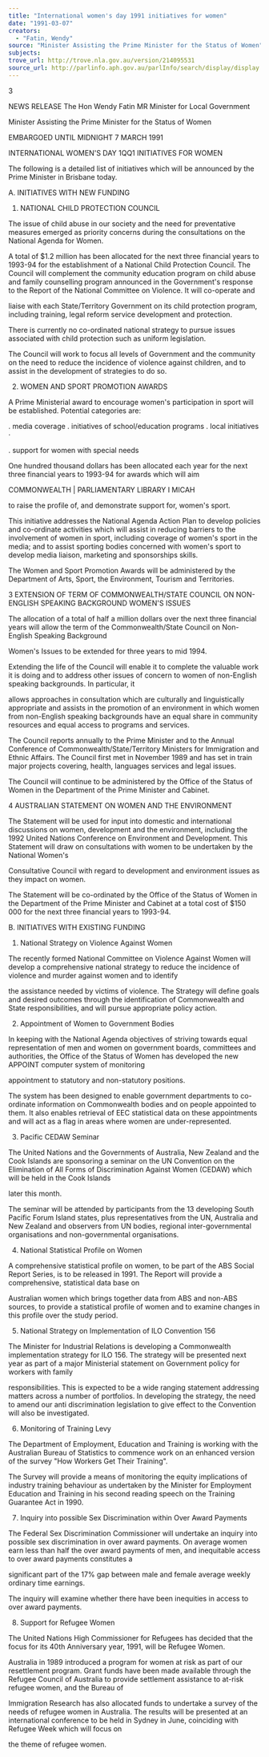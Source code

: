 ```yaml
---
title: "International women's day 1991 initiatives for women"
date: "1991-03-07"
creators:
  - "Fatin, Wendy"
source: "Minister Assisting the Prime Minister for the Status of Women"
subjects:
trove_url: http://trove.nla.gov.au/version/214095531
source_url: http://parlinfo.aph.gov.au/parlInfo/search/display/display.w3p;query=Id%3A%22media/pressrel/HPR02003763%22
---
```


 3

 NEWS RELEASE The Hon Wendy Fatin MR Minister for Local Government

 Minister Assisting the Prime Minister for the Status of Women

 EMBARGOED UNTIL MIDNIGHT  7 MARCH 1991

 INTERNATIONAL WOMEN'S DAY 1QQ1 INITIATIVES FOR WOMEN

 The following is a detailed list of initiatives which will be  announced by the Prime Minister in Brisbane today.

 A. INITIATIVES WITH NEW FUNDING

 1. NATIONAL CHILD PROTECTION COUNCIL

 The issue of child abuse in our society and the need for  preventative measures emerged as priority concerns during the  consultations on the National Agenda for Women.

 A total of $1.2 million has been allocated for the next three  financial years to 1993-94 for the establishment of a National  Child Protection Council. The Council will complement the  community education program on child abuse and family counselling  program announced in the Government's response to the Report of  the National Committee on Violence. It will co-operate and 

 liaise with each State/Territory Government on its child  protection program, including training, legal reform service  development and protection.

 There is currently no co-ordinated national strategy to pursue  issues associated with child protection such as uniform  legislation.

 The Council will work to focus all levels of Government and the  community on the need to reduce the incidence of violence against  children, and to assist in the development of strategies to do  so.

 2. WOMEN AND SPORT PROMOTION AWARDS

 A Prime Ministerial award to encourage women's participation in  sport will be established. Potential categories are:

 . media coverage . initiatives of school/education programs . local initiatives ·

 . support for women with special needs

 One hundred thousand dollars has been allocated each year for the  next three financial years to 1993-94 for awards which will aim

 COMMONWEALTH |  PARLIAMENTARY LIBRARY I  MICAH

 to raise the profile of, and demonstrate support for, women's  sport.

 This initiative addresses the National Agenda Action Plan to  develop policies and co-ordinate activities which will assist in  reducing barriers to the involvement of women in sport, including  coverage of women's sport in the media; and to assist sporting  bodies concerned with women's sport to develop media liaison,  marketing and sponsorships skills.

 The Women and Sport Promotion Awards will be administered by the  Department of Arts, Sport, the Environment, Tourism and  Territories.

 3 EXTENSION OF TERM OF COMMONWEALTH/STATE COUNCIL ON NON-ENGLISH  SPEAKING BACKGROUND WOMEN'S ISSUES

 The allocation of a total of half a million dollars over the next  three financial years will allow the term of the  Commonwealth/State Council on Non-English Speaking Background 

 Women's Issues to be extended for three years to mid 1994.

 Extending the life of the Council will enable it to complete the  valuable work it is doing and to address other issues of concern  to women of non-English speaking backgrounds. In particular, it 

 allows approaches in consultation which are culturally and  linguistically appropriate and assists in the promotion of an  environment in which women from non-English speaking backgrounds  have an equal share in community resources and equal access to  programs and services.

 The Council reports annually to the Prime Minister and to the  Annual Conference of Commonwealth/State/Territory Ministers for  Immigration and Ethnic Affairs. The Council first met in  November 1989 and has set in train major projects covering,  health, languages services and legal issues.

 The Council will continue to be administered by the Office of the  Status of Women in the Department of the Prime Minister and  Cabinet.

 4 AUSTRALIAN STATEMENT ON WOMEN AND THE ENVIRONMENT

 The Statement will be used for input into domestic and  international discussions on women, development and the  environment, including the 1992 United Nations Conference on  Environment and Development. This Statement will draw on  consultations with women to be undertaken by the National Women's 

 Consultative Council with regard to development and environment  issues as they impact on women.

 The Statement will be co-ordinated by the Office of the Status of  Women in the Department of the Prime Minister and Cabinet at a  total cost of $150 000 for the next three financial years to  1993-94.

 B. INITIATIVES WITH EXISTING FUNDING

 1. National Strategy on Violence Against Women

 The recently formed National Committee on Violence Against Women  will develop a comprehensive national strategy to reduce the  incidence of violence and murder against women and to identify 

 the assistance needed by victims of violence. The Strategy will  define goals and desired outcomes through the identification of  Commonwealth and State responsibilities, and will pursue  appropriate policy action.

 2. Appointment of Women to Government Bodies

 In keeping with the National Agenda objectives of striving  towards equal representation of men and women on government  boards, committees and authorities, the Office of the Status of  Women has developed the new APPOINT computer system of monitoring 

 appointment to statutory and non-statutory positions.

 The system has been designed to enable government departments to  co-ordinate information on Commonwealth bodies and on people  appointed to them. It also enables retrieval of EEC statistical  data on these appointments and will act as a flag in areas where  women are under-represented.

 3. Pacific CEDAW Seminar

 The United Nations and the Governments of Australia, New Zealand  and the Cook Islands are sponsoring a seminar on the UN  Convention on the Elimination of All Forms of Discrimination  Against Women (CEDAW) which will be held in the Cook Islands 

 later this month.

 The seminar will be attended by participants from the 13  developing South Pacific Forum Island states, plus  representatives from the UN, Australia and New Zealand and  observers from UN bodies, regional inter-governmental  organisations and non-governmental organisations.

 4. National Statistical Profile on Women

 A comprehensive statistical profile on women, to be part of the  ABS Social Report Series, is to be released in 1991. The Report will provide a comprehensive, statistical data base on 

 Australian women which brings together data from ABS and non-ABS  sources, to provide a statistical profile of women and to examine  changes in this profile over the study period.

 5. National Strategy on Implementation of ILO Convention 156

 The Minister for Industrial Relations is developing a  Commonwealth implementation strategy for ILO 156. The strategy  will be presented next year as part of a major Ministerial  statement on Government policy for workers with family 

 responsibilities. This is expected to be a wide ranging  statement addressing matters across a number of portfolios. In  developing the strategy, the need to amend our anti­ discrimination legislation to give effect to the Convention will  also be investigated.

 6. Monitoring of Training Levy

 The Department of Employment, Education and Training is working  with the Australian Bureau of Statistics to commence work on an  enhanced version of the survey "How Workers Get Their Training".  

 The Survey will provide a means of monitoring the equity  implications of industry training behaviour as undertaken by the  Minister for Employment Education and Training in his second  reading speech on the Training Guarantee Act in 1990.

 7. Inquiry into possible Sex Discrimination within Over Award  Payments

 The Federal Sex Discrimination Commissioner will undertake an  inquiry into possible sex discrimination in over award payments.   On average women earn less than half the over award payments of  men, and inequitable access to over award payments constitutes a 

 significant part of the 17% gap between male and female average  weekly ordinary time earnings.

 The inquiry will examine whether there have been inequities in  access to over award payments.

 8. Support for Refugee Women

 The United Nations High Commissioner for Refugees has decided  that the focus for its 40th Anniversary year, 1991, will be  Refugee Women.

 Australia in 1989 introduced a program for women at risk as part  of our resettlement program. Grant funds have been made  available through the Refugee Council of Australia to provide  settlement assistance to at-risk refugee women, and the Bureau of 

 Immigration Research has also allocated funds to undertake a  survey of the needs of refugee women in Australia. The results  will be presented at an international conference to be held in  Sydney in June, coinciding with Refugee Week which will focus on 

 the theme of refugee women.


